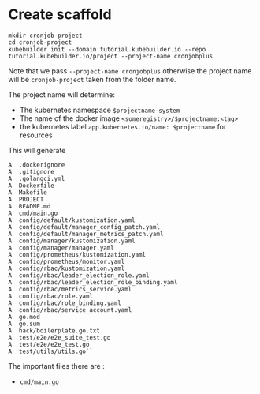 

# Create scaffold


```
mkdir cronjob-project
cd cronjob-project
kubebuilder init --domain tutorial.kubebuilder.io --repo tutorial.kubebuilder.io/project --project-name cronjobplus
```


Note that we pass `--project-name cronjobplus` otherwise the project name will be `cronjob-project` 
taken from the folder name.

The project name will determine:

* The kubernetes namespace `$projectname-system`
* The name of the docker image `<someregistry>/$projectname:<tag>`
* the kubernetes label `app.kubernetes.io/name: $projectname` for resources

This will generate

```
A  .dockerignore
A  .gitignore
A  .golangci.yml
A  Dockerfile
A  Makefile
A  PROJECT
A  README.md
A  cmd/main.go
A  config/default/kustomization.yaml
A  config/default/manager_config_patch.yaml
A  config/default/manager_metrics_patch.yaml
A  config/manager/kustomization.yaml
A  config/manager/manager.yaml
A  config/prometheus/kustomization.yaml
A  config/prometheus/monitor.yaml
A  config/rbac/kustomization.yaml
A  config/rbac/leader_election_role.yaml
A  config/rbac/leader_election_role_binding.yaml
A  config/rbac/metrics_service.yaml
A  config/rbac/role.yaml
A  config/rbac/role_binding.yaml
A  config/rbac/service_account.yaml
A  go.mod
A  go.sum
A  hack/boilerplate.go.txt
A  test/e2e/e2e_suite_test.go
A  test/e2e/e2e_test.go
A  test/utils/utils.go``

```

The important files there are : 

* `cmd/main.go`


